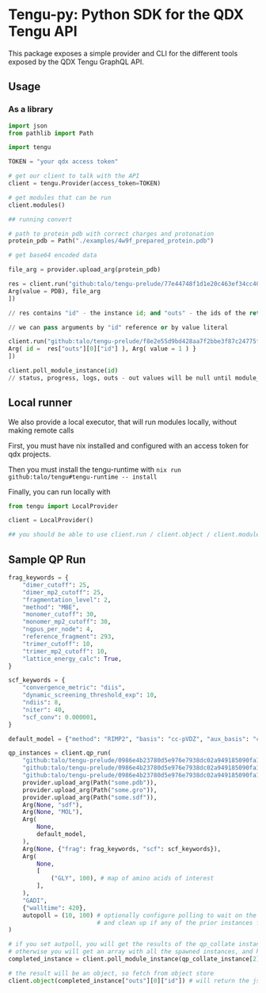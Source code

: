# Tengu-py: Python SDK for the QDX Tengu API

This package exposes a simple provider and CLI for the different tools exposed by the QDX Tengu GraphQL API.

## Usage

### As a library

``` python
import json
from pathlib import Path

import tengu

TOKEN = "your qdx access token"

# get our client to talk with the API
client = tengu.Provider(access_token=TOKEN)

# get modules that can be run
client.modules()

## running convert

# path to protein pdb with correct charges and protonation
protein_pdb = Path("./examples/4w9f_prepared_protein.pdb")

# get base64 encoded data

file_arg = provider.upload_arg(protein_pdb)

res = client.run("github:talo/tengu-prelude/77e44748f1d1e20c463ef34cc40178d4f656ef0a#convert", [ 
Arg(value = PDB), file_arg
])

// res contains "id" - the instance id; and "outs" - the ids of the return values 

// we can pass arguments by "id" reference or by value literal

client.run("github:talo/tengu-prelude/f8e2e55d9bd428aa7f2bbe3f87c24775fa592b10#pick_conformer", [ 
Arg( id =  res["outs"][0]["id"] ), Arg( value = 1 ) }
])

client.poll_module_instance(id) 
// status, progress, logs, outs - out values will be null until module_instance is done
```

## Local runner

We also provide a local executor, that will run modules locally, without making remote calls

First, you must have nix installed and configured with an access token for qdx projects.

Then you must install the tengu-runtime with `nix run github:talo/tengu#tengu-runtime -- install`

Finally, you can run locally with

``` python
from tengu import LocalProvider

client = LocalProvider()

## you should be able to use client.run / client.object / client.module_instance / client.poll_module instance as normal
```

## Sample QP Run

``` python
frag_keywords = {
    "dimer_cutoff": 25,
    "dimer_mp2_cutoff": 25,
    "fragmentation_level": 2,
    "method": "MBE",
    "monomer_cutoff": 30,
    "monomer_mp2_cutoff": 30,
    "ngpus_per_node": 4,
    "reference_fragment": 293,
    "trimer_cutoff": 10,
    "trimer_mp2_cutoff": 10,
    "lattice_energy_calc": True,
}

scf_keywords = {
    "convergence_metric": "diis",
    "dynamic_screening_threshold_exp": 10,
    "ndiis": 8,
    "niter": 40,
    "scf_conv": 0.000001,
}

default_model = {"method": "RIMP2", "basis": "cc-pVDZ", "aux_basis": "cc-pVDZ-RIFIT", "frag_enabled": True}

qp_instances = client.qp_run(
    "github:talo/tengu-prelude/0986e4b23780d5e976e7938dc02a949185090fa1#qp_gen_inputs",
    "github:talo/tengu-prelude/0986e4b23780d5e976e7938dc02a949185090fa1#hermes_energy",
    "github:talo/tengu-prelude/0986e4b23780d5e976e7938dc02a949185090fa1#qp_collate",
    provider.upload_arg(Path("some.pdb")),
    provider.upload_arg(Path("some.gro")),
    provider.upload_arg(Path("some.sdf")),
    Arg(None, "sdf"),
    Arg(None, "MOL"),
    Arg(
        None,
        default_model,
    ),
    Arg(None, {"frag": frag_keywords, "scf": scf_keywords}),
    Arg(
        None,
        [
            ("GLY", 100), # map of amino acids of interest
        ],
    ),
    "GADI",
    {"walltime": 420},
    autopoll = (10, 100) # optionally configure polling to wait on the final instance, 
                         # and clean up if any of the prior instances fails
)

# if you set autpoll, you will get the results of the qp_collate instance,
# otherwise you will get an array with all the spawned instances, and have to poll manually
completed_instance = client.poll_module_instance(qp_collate_instance[2]["id"]) 

# the result will be an object, so fetch from object store
client.object(completed_instance["outs"][0]["id"]) # will return the json qp results
```
